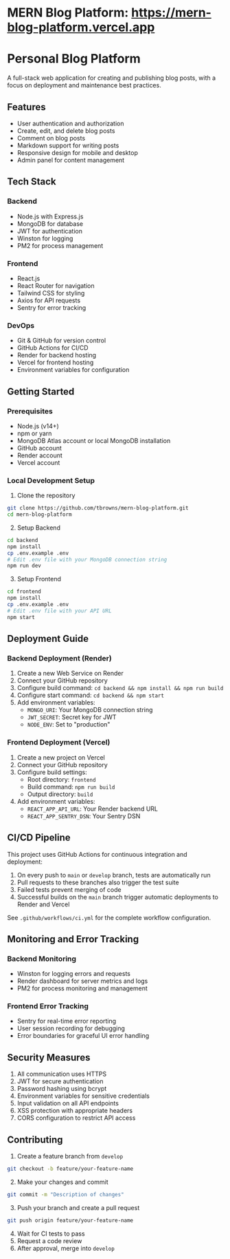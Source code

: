 # MERN Blog Platform: https://mern-blog-platform.vercel.app

# Personal Blog Platform

A full-stack web application for creating and publishing blog posts, with a focus on deployment and maintenance best practices.

## Features

- User authentication and authorization
- Create, edit, and delete blog posts
- Comment on blog posts
- Markdown support for writing posts
- Responsive design for mobile and desktop
- Admin panel for content management

## Tech Stack

### Backend

- Node.js with Express.js
- MongoDB for database
- JWT for authentication
- Winston for logging
- PM2 for process management

### Frontend

- React.js
- React Router for navigation
- Tailwind CSS for styling
- Axios for API requests
- Sentry for error tracking

### DevOps

- Git & GitHub for version control
- GitHub Actions for CI/CD
- Render for backend hosting
- Vercel for frontend hosting
- Environment variables for configuration

## Getting Started

### Prerequisites

- Node.js (v14+)
- npm or yarn
- MongoDB Atlas account or local MongoDB installation
- GitHub account
- Render account
- Vercel account

### Local Development Setup

1. Clone the repository

```bash
git clone https://github.com/tbrowns/mern-blog-platform.git
cd mern-blog-platform
```

2. Setup Backend

```bash
cd backend
npm install
cp .env.example .env
# Edit .env file with your MongoDB connection string
npm run dev
```

3. Setup Frontend

```bash
cd frontend
npm install
cp .env.example .env
# Edit .env file with your API URL
npm start
```

## Deployment Guide

### Backend Deployment (Render)

1. Create a new Web Service on Render
2. Connect your GitHub repository
3. Configure build command: `cd backend && npm install && npm run build`
4. Configure start command: `cd backend && npm start`
5. Add environment variables:
   - `MONGO_URI`: Your MongoDB connection string
   - `JWT_SECRET`: Secret key for JWT
   - `NODE_ENV`: Set to "production"

### Frontend Deployment (Vercel)

1. Create a new project on Vercel
2. Connect your GitHub repository
3. Configure build settings:
   - Root directory: `frontend`
   - Build command: `npm run build`
   - Output directory: `build`
4. Add environment variables:
   - `REACT_APP_API_URL`: Your Render backend URL
   - `REACT_APP_SENTRY_DSN`: Your Sentry DSN

## CI/CD Pipeline

This project uses GitHub Actions for continuous integration and deployment:

1. On every push to `main` or `develop` branch, tests are automatically run
2. Pull requests to these branches also trigger the test suite
3. Failed tests prevent merging of code
4. Successful builds on the `main` branch trigger automatic deployments to Render and Vercel

See `.github/workflows/ci.yml` for the complete workflow configuration.

## Monitoring and Error Tracking

### Backend Monitoring

- Winston for logging errors and requests
- Render dashboard for server metrics and logs
- PM2 for process monitoring and management

### Frontend Error Tracking

- Sentry for real-time error reporting
- User session recording for debugging
- Error boundaries for graceful UI error handling

## Security Measures

1. All communication uses HTTPS
2. JWT for secure authentication
3. Password hashing using bcrypt
4. Environment variables for sensitive credentials
5. Input validation on all API endpoints
6. XSS protection with appropriate headers
7. CORS configuration to restrict API access

## Contributing

1. Create a feature branch from `develop`

```bash
git checkout -b feature/your-feature-name
```

2. Make your changes and commit

```bash
git commit -m "Description of changes"
```

3. Push your branch and create a pull request

```bash
git push origin feature/your-feature-name
```

4. Wait for CI tests to pass
5. Request a code review
6. After approval, merge into `develop`
